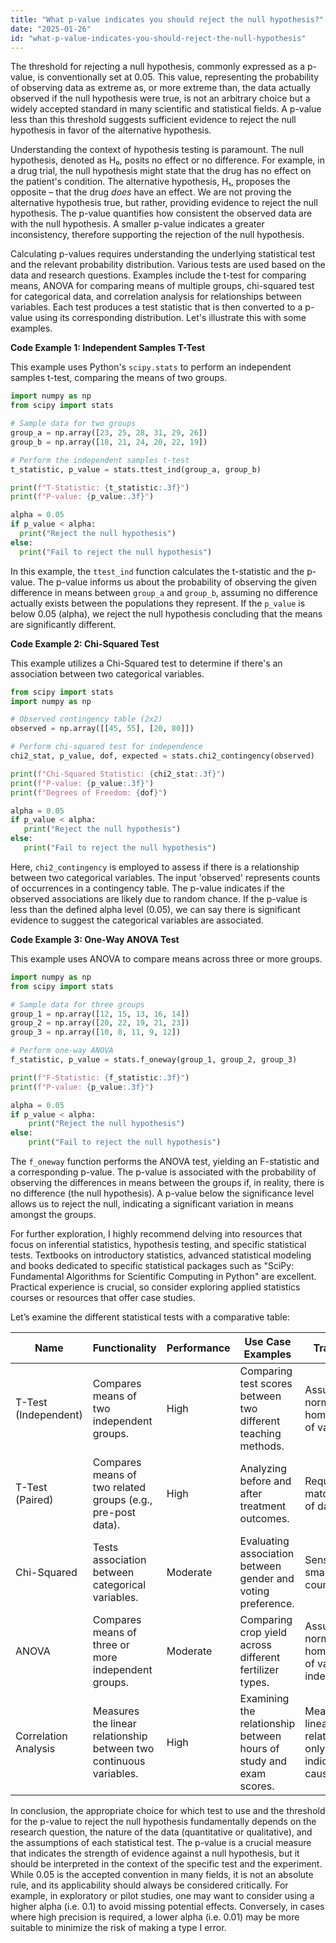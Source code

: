 ```yaml
---
title: "What p-value indicates you should reject the null hypothesis?"
date: "2025-01-26"
id: "what-p-value-indicates-you-should-reject-the-null-hypothesis"
---
```


The threshold for rejecting a null hypothesis, commonly expressed as a p-value, is conventionally set at 0.05. This value, representing the probability of observing data as extreme as, or more extreme than, the data actually observed if the null hypothesis were true, is not an arbitrary choice but a widely accepted standard in many scientific and statistical fields. A p-value less than this threshold suggests sufficient evidence to reject the null hypothesis in favor of the alternative hypothesis.

Understanding the context of hypothesis testing is paramount. The null hypothesis, denoted as H₀, posits no effect or no difference. For example, in a drug trial, the null hypothesis might state that the drug has no effect on the patient's condition. The alternative hypothesis, H₁, proposes the opposite – that the drug *does* have an effect. We are not proving the alternative hypothesis true, but rather, providing evidence to reject the null hypothesis. The p-value quantifies how consistent the observed data are with the null hypothesis. A smaller p-value indicates a greater inconsistency, therefore supporting the rejection of the null hypothesis.

Calculating p-values requires understanding the underlying statistical test and the relevant probability distribution. Various tests are used based on the data and research questions. Examples include the t-test for comparing means, ANOVA for comparing means of multiple groups, chi-squared test for categorical data, and correlation analysis for relationships between variables. Each test produces a test statistic that is then converted to a p-value using its corresponding distribution. Let's illustrate this with some examples.

**Code Example 1: Independent Samples T-Test**

This example uses Python's `scipy.stats` to perform an independent samples t-test, comparing the means of two groups.

```python
import numpy as np
from scipy import stats

# Sample data for two groups
group_a = np.array([23, 25, 28, 31, 29, 26])
group_b = np.array([18, 21, 24, 20, 22, 19])

# Perform the independent samples t-test
t_statistic, p_value = stats.ttest_ind(group_a, group_b)

print(f"T-Statistic: {t_statistic:.3f}")
print(f"P-value: {p_value:.3f}")

alpha = 0.05
if p_value < alpha:
  print("Reject the null hypothesis")
else:
  print("Fail to reject the null hypothesis")
```

In this example, the `ttest_ind` function calculates the t-statistic and the p-value. The p-value informs us about the probability of observing the given difference in means between `group_a` and `group_b`, assuming no difference actually exists between the populations they represent. If the `p_value` is below 0.05 (alpha), we reject the null hypothesis concluding that the means are significantly different.

**Code Example 2: Chi-Squared Test**

This example utilizes a Chi-Squared test to determine if there's an association between two categorical variables.

```python
from scipy import stats
import numpy as np

# Observed contingency table (2x2)
observed = np.array([[45, 55], [20, 80]])

# Perform chi-squared test for independence
chi2_stat, p_value, dof, expected = stats.chi2_contingency(observed)

print(f"Chi-Squared Statistic: {chi2_stat:.3f}")
print(f"P-value: {p_value:.3f}")
print(f"Degrees of Freedom: {dof}")

alpha = 0.05
if p_value < alpha:
   print("Reject the null hypothesis")
else:
   print("Fail to reject the null hypothesis")

```

Here, `chi2_contingency` is employed to assess if there is a relationship between two categorical variables. The input 'observed' represents counts of occurrences in a contingency table. The p-value indicates if the observed associations are likely due to random chance. If the p-value is less than the defined alpha level (0.05), we can say there is significant evidence to suggest the categorical variables are associated.

**Code Example 3: One-Way ANOVA Test**

This example uses ANOVA to compare means across three or more groups.

```python
import numpy as np
from scipy import stats

# Sample data for three groups
group_1 = np.array([12, 15, 13, 16, 14])
group_2 = np.array([20, 22, 19, 21, 23])
group_3 = np.array([10, 8, 11, 9, 12])

# Perform one-way ANOVA
f_statistic, p_value = stats.f_oneway(group_1, group_2, group_3)

print(f"F-Statistic: {f_statistic:.3f}")
print(f"P-value: {p_value:.3f}")

alpha = 0.05
if p_value < alpha:
    print("Reject the null hypothesis")
else:
    print("Fail to reject the null hypothesis")
```

The `f_oneway` function performs the ANOVA test, yielding an F-statistic and a corresponding p-value. The p-value is associated with the probability of observing the differences in means between the groups if, in reality, there is no difference (the null hypothesis). A p-value below the significance level allows us to reject the null, indicating a significant variation in means amongst the groups.

For further exploration, I highly recommend delving into resources that focus on inferential statistics, hypothesis testing, and specific statistical tests. Textbooks on introductory statistics, advanced statistical modeling and books dedicated to specific statistical packages such as "SciPy: Fundamental Algorithms for Scientific Computing in Python" are excellent. Practical experience is crucial, so consider exploring applied statistics courses or resources that offer case studies.

Let’s examine the different statistical tests with a comparative table:

| Name                | Functionality                                                  | Performance | Use Case Examples                                     | Trade-offs                                                        |
|---------------------|-----------------------------------------------------------------|-------------|--------------------------------------------------------|--------------------------------------------------------------------|
| T-Test (Independent) | Compares means of two independent groups.                         | High        | Comparing test scores between two different teaching methods.  | Assumes normality, homogeneity of variances.                           |
| T-Test (Paired)      | Compares means of two related groups (e.g., pre-post data).      | High       | Analyzing before and after treatment outcomes.           | Requires matched pairs of data.                                   |
| Chi-Squared         | Tests association between categorical variables.                 | Moderate    | Evaluating association between gender and voting preference. | Sensitive to small cell counts.                                    |
| ANOVA                | Compares means of three or more independent groups.             | Moderate    | Comparing crop yield across different fertilizer types.     | Assumes normality, homogeneity of variances, independence.        |
| Correlation Analysis| Measures the linear relationship between two continuous variables.| High        | Examining the relationship between hours of study and exam scores.| Measures linear relationships only; does not indicate causation.|

In conclusion, the appropriate choice for which test to use and the threshold for the p-value to reject the null hypothesis fundamentally depends on the research question, the nature of the data (quantitative or qualitative), and the assumptions of each statistical test. The p-value is a crucial measure that indicates the strength of evidence against a null hypothesis, but it should be interpreted in the context of the specific test and the experiment. While 0.05 is the accepted convention in many fields, it is not an absolute rule, and its applicability should always be considered critically. For example, in exploratory or pilot studies, one may want to consider using a higher alpha (i.e. 0.1) to avoid missing potential effects. Conversely, in cases where high precision is required, a lower alpha (i.e. 0.01) may be more suitable to minimize the risk of making a type I error.
